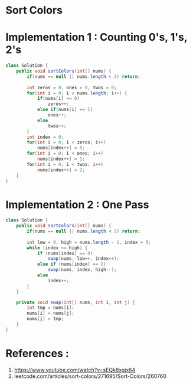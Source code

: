 # Sort Colors

# Implementation 1 : Counting 0's, 1's, 2's
```java
class Solution {
    public void sortColors(int[] nums) {
        if(nums == null || nums.length < 2) return;
        
        int zeros = 0, ones = 0, twos = 0;
        for(int i = 0; i < nums.length; i++) {
            if(nums[i] == 0)
                zeros++;
            else if(nums[i] == 1)
                ones++;
            else
                twos++;
        }
        int index = 0;
        for(int i = 0; i < zeros; i++)
            nums[index++] = 0;
        for(int i = 0; i < ones; i++)
            nums[index++] = 1;
        for(int i = 0; i < twos; i++)
            nums[index++] = 2;
    }
}
```

# Implementation 2 : One Pass
```java
class Solution {
    public void sortColors(int[] nums) {
        if(nums == null || nums.length < 2) return;
        
        int low = 0, high = nums.length - 1, index = 0;
        while (index <= high) {
            if (nums[index] == 0) 
                swap(nums, low++, index++);
            else if (nums[index] == 2) 
                swap(nums, index, high--);
            else
                index++;
        }
    }

    private void swap(int[] nums, int i, int j) {
        int tmp = nums[i];
        nums[i] = nums[j];
        nums[j] = tmp;
    }
}
```

# References :
1. https://www.youtube.com/watch?v=sEQk8xgjx64
2. leetcode.com/articles/sort-colors/271695/Sort-Colors/260760
